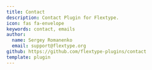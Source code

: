 ```yaml
---
title: Contact
description: Contact Plugin for Flextype.
icon: fas fa-envelope
keywords: contact, emails
author:
  name: Sergey Romanenko
  email: support@flextype.org
github: https://github.com/flextype-plugins/contact
template: plugin
---
```

